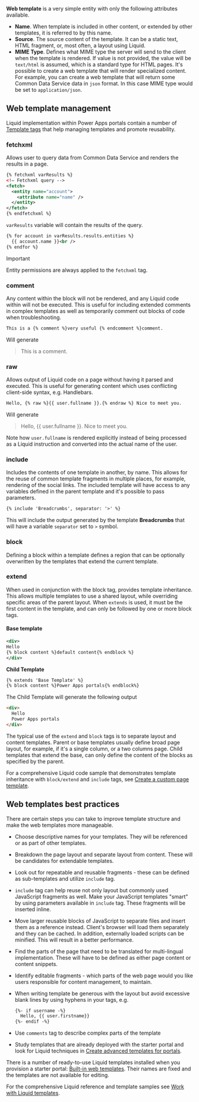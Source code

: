 **Web template** is a very simple entity with only the following attributes available.

* **Name**. When template is included in other content, or extended by other templates, it is referred to by this name.
* **Source**. The source content of the template. It can be a static text, HTML fragment, or, most often, a layout using Liquid.
* **MIME Type**. Defines what MIME type the server will send to the client when the template is rendered. If value is not provided, the value will be `text/html` is assumed, which is a standard type for HTML pages. It's possible to create a web template that will render specialized content. For example, you can create a web template that will return some Common Data Service data in `json` format. In this case MIME type would be set to `application/json`. 

## Web template management

Liquid implementation within Power Apps portals contain a number of [Template tags](https://docs.microsoft.com/powerapps/maker/portals/liquid/template-tags/?azure-portal=true) that help managing templates and promote reusability.

### fetchxml

Allows user to query data from Common Data Service and renders the results in a page.

```xml
{% fetchxml varResults %}
<!— Fetchxml query -->
<fetch>
  <entity name="account">
    <attribute name="name" />
  </entity>
</fetch>
{% endfetchxml %}
```

`varResults` variable will contain the results of the query.

```xml
{% for account in varResults.results.entities %} 
  {{ account.name }}<br />
{% endfor %}
```

> [!IMPORTANT]
> Entity permissions are always applied to the `fetchxml` tag.

### comment

Any content within the block will not be rendered, and any Liquid code within will not be executed. This is useful for including extended comments in complex templates as well as temporarily comment out blocks of code when troubleshooting.

```xml
This is a {% comment %}very useful {% endcomment %}comment.
```

Will generate 

> This is a comment.

### raw

Allows output of Liquid code on a page without having it parsed and executed. This is useful for generating content which uses conflicting client-side syntax, e.g. Handlebars.

```xml
Hello, {% raw %}{{ user.fullname }}.{% endraw %} Nice to meet you.
```

Will generate 

> Hello, {{ user.fullname }}. Nice to meet you.

Note how `user.fullname` is rendered explicitly instead of being processed as a Liquid instruction and converted into the actual name of the user.

### include

Includes the contents of one template in another, by name. This allows for the reuse of common template fragments in multiple places, for example, rendering of the social links. The included template will have access to any variables defined in the parent template and it's possible to pass parameters.

```xml
{% include 'Breadcrumbs', separator: '>' %}
```

This will include the output generated by the template **Breadcrumbs** that will have a variable `separator` set to `>` symbol.

### block

Defining a block within a template defines a region that can be optionally overwritten by the templates that extend the current template.

### extend

When used in conjunction with the block tag, provides template inheritance. This allows multiple templates to use a shared layout, while overriding specific areas of the parent layout. When `extends` is used, it must be the first content in the template, and can only be followed by one or more block tags.

#### **Base template**

```xml
<div>
Hello
{% block content %}default content{% endblock %}
</div>
```

**Child Template**

```xml
{% extends 'Base Template' %}
{% block content %}Power Apps portals{% endblock%}
```

The Child Template will generate the following output

```html
<div>
  Hello
  Power Apps portals
</div>
```

The typical use of the `extend` and `block` tags is to separate layout and content templates. Parent or base templates usually define broad page layout, for example, if it's a single column, or a two columns page. Child templates that extend the base, can only define the content of the blocks as specified by the parent.

For a comprehensive Liquid code sample that demonstrates template inheritance with `block/extend` and `include` tags, see [Create a custom page template](https://docs.microsoft.com/powerapps/maker/portals/liquid/create-custom-template).

## Web templates best practices

There are certain steps you can take to improve template structure and make the web templates more manageable. 

* Choose descriptive names for your templates. They will be referenced or as part of other templates.

* Breakdown the page layout and separate layout from content. These will be candidates for extendable templates.

* Look out for repeatable and reusable fragments - these can be defined as sub-templates and utilize `include` tag.

* `include` tag can help reuse not only layout but commonly used JavaScript fragments as well. Make your JavaScript templates "smart" by using parameters available in `include` tag. These fragments will be inserted inline.

* Move larger reusable blocks of JavaScript to separate files and insert them as a reference instead. Client's browser will load them separately and they can be cached. In addition, externally loaded scripts can be minified. This will result in a better performance. 

* Find the parts of the page that need to be translated for multi-lingual implementation. These will have to be defined as either page content or content snippets.

* Identify editable fragments - which parts of the web page would you like users responsible for content management, to maintain.

* When writing template be generous with the layout but avoid excessive blank lines by using hyphens in your tags, e.g. 

  ```xml
  {%- if username -%}
    Hello, {{ user.firstname}}
  {%- endif -%}
  ```

* Use `comments` tag to describe complex parts of the template

* Study templates that are already deployed with the starter portal and look for Liquid techniques in [Create advanced templates for portals](https://docs.microsoft.com/powerapps/maker/portals/liquid/create-custom-template/?azure-portal-true).

There is a number of ready-to-use Liquid templates installed when you provision a starter portal: [Built-in web templates](https://docs.microsoft.com/powerapps/maker/portals/liquid/store-content-web-templates#built-in-web-templates/?azure-portal-true). Their names are fixed and the templates are not available for editing.

For the comprehensive Liquid reference and template samples see [Work with Liquid templates](https://docs.microsoft.com/powerapps/maker/portals/liquid/liquid-overview/?azure-portal-true).


